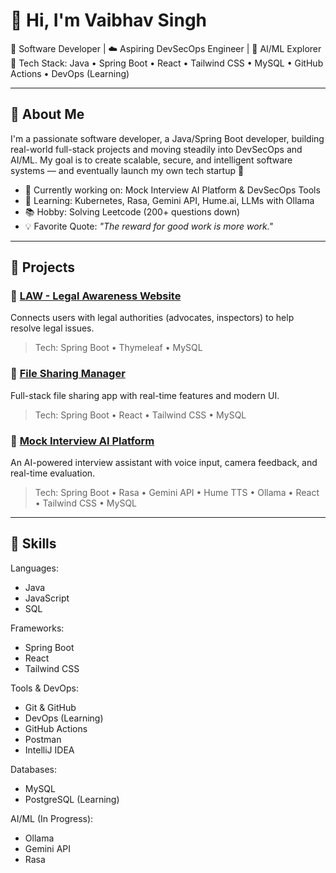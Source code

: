 # 👋 Hi, I'm Vaibhav Singh

🎯 Software Developer | ☁️ Aspiring DevSecOps Engineer | 🤖 AI/ML Explorer  
🔧 Tech Stack: Java • Spring Boot • React • Tailwind CSS • MySQL • GitHub Actions • DevOps (Learning)

---

## 🚀 About Me

I'm a passionate software developer, a Java/Spring Boot developer, building real-world full-stack projects and moving steadily into DevSecOps and AI/ML. My goal is to create scalable, secure, and intelligent software systems — and eventually launch my own tech startup 🚀

- 🔨 Currently working on: Mock Interview AI Platform & DevSecOps Tools
- 🌱 Learning: Kubernetes, Rasa, Gemini API, Hume.ai, LLMs with Ollama
- 📚 Hobby: Solving Leetcode (200+ questions down)
- 💡 Favorite Quote: *"The reward for good work is more work."*

---

## 💼 Projects

### 🔹 [LAW - Legal Awareness Website](https://github.com/Vaibhav979/Legal-Awzreness-Website)
Connects users with legal authorities (advocates, inspectors) to help resolve legal issues.
> Tech: Spring Boot • Thymeleaf • MySQL

### 🔹 [File Sharing Manager](https://github.com/Vaibhav979/File-Sharing-Manager)
Full-stack file sharing app with real-time features and modern UI.
> Tech: Spring Boot • React • Tailwind CSS • MySQL

### 🔹 [Mock Interview AI Platform](https://github.com/Vaibhav979/AI-Mock-Interview-Project)
An AI-powered interview assistant with voice input, camera feedback, and real-time evaluation.
> Tech: Spring Boot • Rasa • Gemini API • Hume TTS • Ollama • React • Tailwind CSS • MySQL

---

## 🧠 Skills

Languages:
  - Java
  - JavaScript
  - SQL

Frameworks:
  - Spring Boot
  - React
  - Tailwind CSS

Tools & DevOps:
  - Git & GitHub
  - DevOps (Learning)
  - GitHub Actions
  - Postman
  - IntelliJ IDEA

Databases:
  - MySQL
  - PostgreSQL (Learning)

AI/ML (In Progress):
  - Ollama
  - Gemini API
  - Rasa

